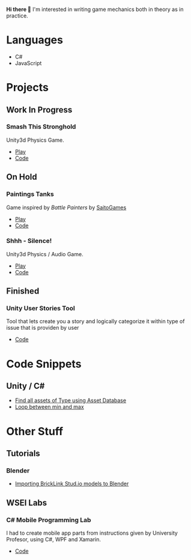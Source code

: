 **Hi there 👋**
I'm interested in writing game mechanics both in theory as in practice.

# Languages
- C# 
- JavaScript

# Projects
## Work In Progress

### Smash This Stronghold
Unity3d Physics Game.
- [Play](https://jacekwozniak12.github.io/smash-this-stronghold)
- [Code](https://github.com/JacekWozniak12/smash-this-stronghold)

## On Hold
### Paintings Tanks
Game inspired by *Battle Painters* by [SaitoGames](http://www.saitogames.com/battlepainters/)
- [Play](https://jacekwozniak12.github.io/painting-tanks/)
- [Code](https://github.com/JacekWozniak12/painting-tanks/)

### Shhh - Silence!
Unity3d Physics / Audio Game.
- [Play](https://jacekwozniak12.github.io/shhh-silence)
- [Code](https://github.com/JacekWozniak12/shhh-silence)

## Finished
### Unity User Stories Tool
Tool that lets create you a story and logically categorize it within type of issue that is providen by user
- [Code](https://github.com/JacekWozniak12/unity-user-stories-tool)

# Code Snippets
## Unity / C#
- [Find all assets of Type using Asset Database](https://gist.github.com/JacekWozniak12/3022388cd9dcbe35c83e69adefb3a555)
- [Loop between min and max](https://gist.github.com/JacekWozniak12/41778af2b34229aca1eb6255ebbbbf83)

# Other Stuff
## Tutorials
### Blender
- [Importing BrickLink Stud.io models to Blender](https://github.com/JacekWozniak12/tutorials/blob/eng/ldraw-into-blender.md)

## WSEI Labs
### C# Mobile Programming Lab
I had to create mobile app parts from instructions given by University Profesor, using C#, WPF and Xamarin.
- [Code](https://github.com/JacekWozniak12/wsei-xamarin)


